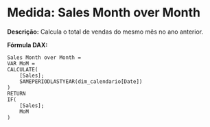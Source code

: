 # Medida: Sales Month over Month

**Descrição:** Calcula o total de vendas do mesmo mês no ano anterior.

**Fórmula DAX:**
```DAX
Sales Month over Month = 
VAR MoM =
CALCULATE(
    [Sales];
    SAMEPERIODLASTYEAR(dim_calendario[Date])
)
RETURN
IF(
    [Sales];
    MoM
)
